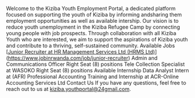 Welcome to the Kiziba Youth Employment Portal, a dedicated platform focused on supporting the youth of Kiziba by informing andsharing them employment opportunities as well as available intership. Our vision is to reduce youth unemployment in the Kiziba Refugee Camp by connecting young people with job prospects. Through collaboration with all Kiziba Youth who are interested, we aim to support the aspirations of Kiziba youth and contribute to a thriving, self-sustained community. 
Available Jobs
[[Junior Recruiter at HR Management Services Ltd (HRMS Ltd)](url)](https://www.jobinrwanda.com/job/junior-recruiter)
Admin and Communications Officer
Right Seat (8) positions
Tele Collection Specialist at WASOKO
Right Seat (8) positions
Available Internship
Data Analyst Intern at (AFR)
Professional Accounting Training and Internship at ACR-Online Accounting Services Ltd
Contact Us
If you have any questions, feel free to reach out to us at kiziba.youthportal@24gmail.com.
